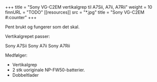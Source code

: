 +++
title = "Sony VG-C2EM vertikalgrep til A7Sii, A7ii, A7Rii"
weight = 10
finnURL = "TODO"
[[resources]]
src = "*.jpg"
title = "Sony VG-C2EM #:counter"
+++

Pent brukt og fungerer som det skal.

Vertikalgrepet passer:

Sony A7Sii
Sony A7ii
Sony A7Rii


Medfølger:
- Vertikalgrep
- 2 stk uoriginale NP-FW50-batterier.
- Dobbeltlader

